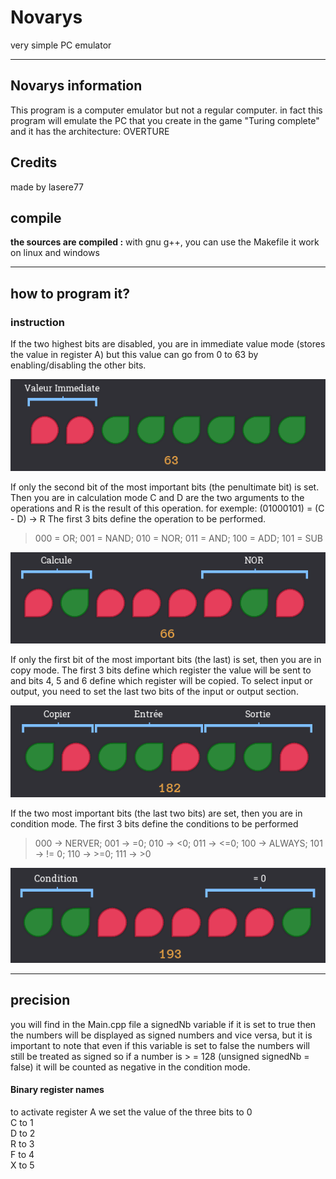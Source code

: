 # Novarys
very simple PC emulator

---
## Novarys information
This program is a computer emulator but not a regular computer.
in fact this program will emulate the PC that you create in the game "Turing complete"
and it has the architecture: OVERTURE

## Credits

made by lasere77 


## compile
**the sources are compiled :**
with gnu g++, you can use the Makefile
it work on linux and windows

---
## how to program it?

### instruction

If the two highest bits are disabled, you are in immediate value mode (stores the value in register A)
but this value can go from 0 to 63 by enabling/disabling the other bits.

<img src="README IMG/immediate_value.png">

If only the second bit of the most important bits (the penultimate bit) is set.
Then you are in calculation mode C and D are the two arguments to the operations and R is the result of this operation.
for exemple: (01000101) = (C - D) -> R
The first 3 bits define the operation to be performed.

> 000 = OR; 001 = NAND; 010 = NOR; 011 = AND; 100 = ADD; 101 = SUB

<img src="README IMG/calculation.png">


If only the first bit of the most important bits (the last) is set, then you are in copy mode.
The first 3 bits define which register the value will be sent to and bits 4, 5 and 6 define which register will be copied.
To select input or output, you need to set the last two bits of the input or output section.

<img src="README IMG/copy.png">


If the two most important bits (the last two bits) are set, then you are in condition mode.
The first 3 bits define the conditions to be performed

> 000 -> NERVER; 001 -> =0; 010 -> <0; 011 -> <=0; 100 -> ALWAYS; 101 -> != 0; 110 -> >=0; 111 -> >0

<img src="README IMG/condition.png">

---
## precision
you will find in the Main.cpp file a signedNb variable if it is set to true then the numbers will be displayed as signed numbers and vice versa,
but it is important to note that even if this variable is set to false the numbers will still be treated as signed so if a number is > = 128
(unsigned signedNb = false) it will be counted as negative in the condition mode.

#### Binary register names

to activate register A we set the value of the three bits to 0  
C to 1  
D to 2  
R to 3  
F to 4  
X to 5  